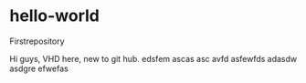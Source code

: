 # hello-world
Firstrepository

Hi guys, VHD here, new to git hub.
edsfem
ascas
asc avfd
asfewfds
adasdw
asdgre
efwefas
